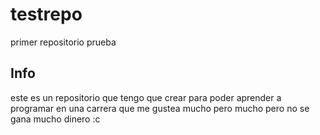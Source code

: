 # testrepo
primer repositorio prueba

## Info
este es un repositorio que tengo que crear para poder aprender a programar en una carrera que me gustea mucho pero mucho pero no se gana mucho dinero :c
